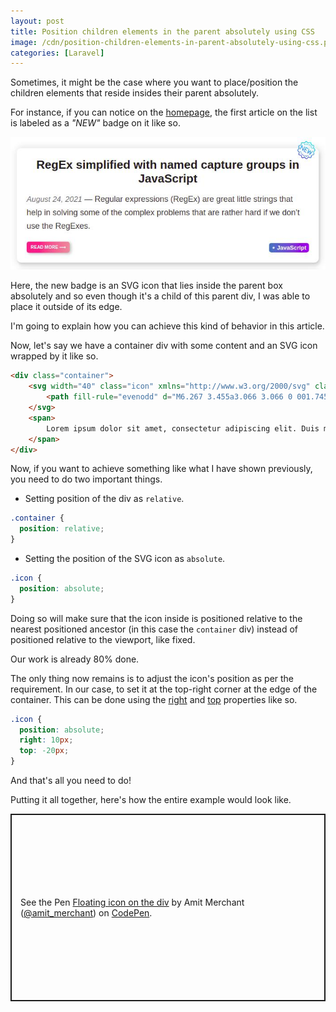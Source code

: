 ```yaml
---
layout: post
title: Position children elements in the parent absolutely using CSS
image: /cdn/position-children-elements-in-parent-absolutely-using-css.png
categories: [Laravel]
---
```


Sometimes, it might be the case where you want to place/position the children elements that reside insides their parent absolutely.

For instance, if you can notice on the [homepage](/), the first article on the list is labeled as a *"NEW"* badge on it like so. 

![](/images/new-badge-homepage.jpg)

Here, the new badge is an SVG icon that lies inside the parent box absolutely and so even though it's a child of this parent div, I was able to place it outside of its edge.

I'm going to explain how you can achieve this kind of behavior in this article.

Now, let's say we have a container div with some content and an SVG icon wrapped by it like so.

```html
<div class="container">
    <svg width="40" class="icon" xmlns="http://www.w3.org/2000/svg" class="h-5 w-5" viewBox="0 0 20 20" fill="currentColor">
        <path fill-rule="evenodd" d="M6.267 3.455a3.066 3.066 0 001.745-.723 3.066 3.066 0 013.976 0 3.066 3.066 0 001.745.723 3.066 3.066 0 012.812 2.812c.051.643.304 1.254.723 1.745a3.066 3.066 0 010 3.976 3.066 3.066 0 00-.723 1.745 3.066 3.066 0 01-2.812 2.812 3.066 3.066 0 00-1.745.723 3.066 3.066 0 01-3.976 0 3.066 3.066 0 00-1.745-.723 3.066 3.066 0 01-2.812-2.812 3.066 3.066 0 00-.723-1.745 3.066 3.066 0 010-3.976 3.066 3.066 0 00.723-1.745 3.066 3.066 0 012.812-2.812zm7.44 5.252a1 1 0 00-1.414-1.414L9 10.586 7.707 9.293a1 1 0 00-1.414 1.414l2 2a1 1 0 001.414 0l4-4z" clip-rule="evenodd" />
    </svg>
    <span>
        Lorem ipsum dolor sit amet, consectetur adipiscing elit. Duis mattis felis sit amet laoreet eleifend. Maecenas vel ultricies nibh. Quisque vel mauris id metus mattis accumsan sit amet a nulla. Curabitur sed sodales leo. Etiam vitae pretium arcu, eget interdum odio. Sed nisi velit, facilisis eu dui eu, commodo maximus lectus. Etiam consectetur turpis eu leo suscipit, ac consectetur eros mattis. Nunc sodales tempor ex, in vestibulum turpis feugiat id. Quisque at gravida eros, eu eleifend velit. Proin a imperdiet libero. Proin finibus nunc at justo suscipit varius. Duis eget quam eros. Quisque quis facilisis quam. Nullam sollicitudin nibh lectus, quis egesta dolor vehicula eget.
    </span>
</div>
```

Now, if you want to achieve something like what I have shown previously, you need to do two important things.

- Setting position of the div as `relative`.

```css
.container {
  position: relative;
}
```

- Setting the position of the SVG icon as `absolute`.

```css
.icon {
  position: absolute;
}
```

Doing so will make sure that the icon inside is positioned relative to the nearest positioned ancestor (in this case the `container` div) instead of positioned relative to the viewport, like fixed.

Our work is already 80% done.

The only thing now remains is to adjust the icon's position as per the requirement. In our case, to set it at the top-right corner at the edge of the container. This can be done using the [right](https://developer.mozilla.org/en-US/docs/Web/CSS/right) and [top](https://developer.mozilla.org/en-US/docs/Web/CSS/top) properties like so.

```css
.icon {
  position: absolute;
  right: 10px;
  top: -20px;
}
```

And that's all you need to do!

Putting it all together, here's how the entire example would look like.

<p class="codepen" data-height="300" data-theme-id="dark" data-default-tab="html,result" data-slug-hash="YzVbRVw" data-user="amit_merchant" style="height: 300px; box-sizing: border-box; display: flex; align-items: center; justify-content: center; border: 2px solid; margin: 1em 0; padding: 1em;">
  <span>See the Pen <a href="https://codepen.io/amit_merchant/pen/YzVbRVw">
  Floating icon on the div</a> by Amit Merchant (<a href="https://codepen.io/amit_merchant">@amit_merchant</a>)
  on <a href="https://codepen.io">CodePen</a>.</span>
</p>
<script async src="https://cpwebassets.codepen.io/assets/embed/ei.js"></script>
